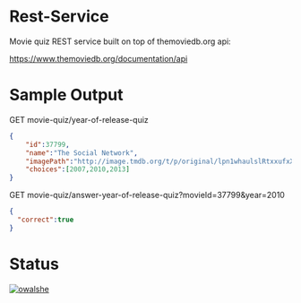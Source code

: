# Rest-Service

Movie quiz REST service built on top of themoviedb.org api:

https://www.themoviedb.org/documentation/api


# Sample Output

GET movie-quiz/year-of-release-quiz

```json
{
	"id":37799,
	"name":"The Social Network",
	"imagePath":"http://image.tmdb.org/t/p/original/lpn1whaulslRtxxufxX9lhEQ0Bn.jpg",
	"choices":[2007,2010,2013]
}
```

GET movie-quiz/answer-year-of-release-quiz?movieId=37799&year=2010

```json
{
  "correct":true
}
```

# Status

[![owalshe](https://circleci.com/gh/owalshe/Rest-Service.svg?style=shield)](https://app.circleci.com/pipelines/github/owalshe)

